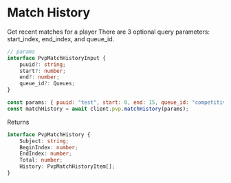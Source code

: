 # Match History

Get recent matches for a player
There are 3 optional query parameters: start_index, end_index, and queue_id.

```ts
// params
interface PvpMatchHistoryInput {
    puuid?: string;
    start?: number;
    end?: number;
    queue_id?: Queues;
}
```

```js
const params: { puuid: "test", start: 0, end: 15, queue_id: "competitive" };
const matchHistory = await client.pvp.matchHistory(params);
```

Returns
```ts
interface PvpMatchHistory {
    Subject: string;
    BeginIndex: number;
    EndIndex: number;
    Total: number;
    History: PvpMatchHistoryItem[];
}
```
